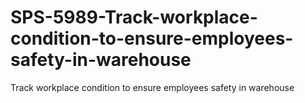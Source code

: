 # SPS-5989-Track-workplace-condition-to-ensure-employees-safety-in-warehouse
Track workplace condition to ensure employees safety in warehouse

